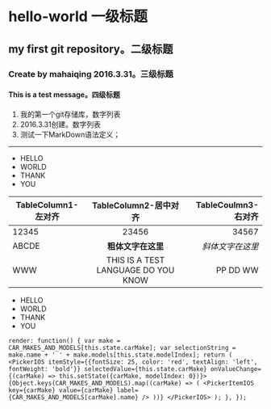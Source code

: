 # hello-world 一级标题
## my first git repository。二级标题
### Create by mahaiqing 2016.3.31。三级标题
#### This is a test message。四级标题

1. 我的第一个git存储库，数字列表
2. 2016.3.31创建。数字列表
3. 测试一下MarkDown语法定义；

***

* HELLO
* WORLD
* THANK
* YOU

| TableColumn1-左对齐 | TableColumn2-居中对齐 | TableCoulmn3-右对齐 |
| ------ |:--------:|------:|
| 12345 | 23456 | 34567 |
| ABCDE | **粗体文字在这里** | *斜体文字在这里* |
| WWW | THIS IS A TEST LANGUAGE DO YOU KNOW |  PP DD WW |

- HELLO
- WORLD
- THANK
- YOU




`
render: function() {
    var make = CAR_MAKES_AND_MODELS[this.state.carMake];
    var selectionString = make.name + ' ' + make.models[this.state.modelIndex];
    return (
        <PickerIOS
        itemStyle={{fontSize: 25, color: 'red', textAlign: 'left', fontWeight: 'bold'}}
        selectedValue={this.state.carMake}
        onValueChange={(carMake) => this.setState({carMake, modelIndex: 0})}>
        {Object.keys(CAR_MAKES_AND_MODELS).map((carMake) => (
            <PickerItemIOS
            key={carMake}
            value={carMake}
            label={CAR_MAKES_AND_MODELS[carMake].name}
            />
        ))}
        </PickerIOS>
    );
  },
});
`
